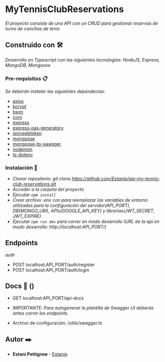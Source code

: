 # MyTennisClubReservations

_El proyecto consiste de una API con un CRUD para gestionar reservas de turno de canchas de tenis_

## Construido con 🛠️

_Desarrollo en Typescript con las siguientes tecnologías: NodeJS, Express, MongoDB, Mongoose_

### Pre-requisitos 📋

_Se deberán instalar las siguientes dependecias:_

- [axios](https://www.npmjs.com/package/axios)
- [bcrypt](https://www.npmjs.com/package/bcrypt)
- [bson](https://www.npmjs.com/package/bson)
- [cors](https://www.npmjs.com/package/cors)
- [express](https://www.npmjs.com/package/express)
- [express-oas-generatorv](https://www.npmjs.com/package/express-oas-generator)
- [jsonwebtoken](https://www.npmjs.com/package/jsonwebtoken)
- [mongoose](https://www.npmjs.com/package/mongoose)
- [mongoose-tp-swagger](https://www.npmjs.com/package/mongoose-to-swagger)
- [nodemon](https://www.npmjs.com/package/nodemon)
- [ts-dotenv](https://www.npmjs.com/package/ts-dotenv)

### Instalación 🔧

- _Clonar repositorio: git clone https://github.com/Estanip/api-my-tennis-club-reservations.git_
- _Acceder a la carpeta del proyecto_
- _Ejecutar `npm install`_
- _Crear archivo .env con para reemplazar las variables de entorno utilizadas para la configuración del servidor(API_PORT), DB(MONGO_URI), APIs(GOOGLE_API_KEY) y librerías(JWT_SECRET, JWT_EXPIRE)_
- _Ejecutar `npm run dev` para correr en modo desarrollo (URL de la api en modo desarrollo: http://localhost:API_PORT/)_

## Endpoints

_auth_

- POST localhost:API_PORT/auth/register
- POST localhost:API_PORT/auth/login

## Docs 📄 ()

- GET localhost:API_PORT/api-docs

- IMPORTANTE: _Para autogenerar la plantilla de Swagger UI deberás antes correr los endpoints._
- Archivo de configuración: _/utils/swagger.ts_

## Autor ✒️

- **Estani Pettigrew** - [Estanip](https://github.com/Estanip)
